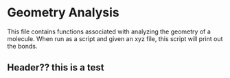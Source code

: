 # Geometry Analysis
This file contains functions associated with analyzing the geometry of a molecule.
When run as a script and given an xyz file, this script will print out the bonds.

## Header?? this is a test


